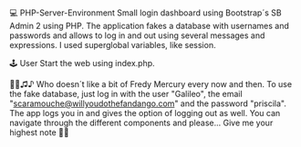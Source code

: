 💻 PHP-Server-Environment
Small login dashboard using Bootstrap´s SB Admin 2 using PHP. The application fakes a database with usernames and passwords and allows to log in and out using several messages and expressions. I used superglobal variables, like session.
>>>>>>>>>>>>>>>>>>>>>>>>>>>>>>>>>>>>>>>>>>>>>>>>>>>>>>>>>>>>>>>>>>>>>>>>>>>>>>>>
🕹 User
Start the web using index.php.
>>>>>>>>>>>>>>>>>>>>>>>>>>>>>>>>>>>>>>>>>>>>>>>>>>>>>>>>>>>>>>>>>>>>>>>>>>>>>>>>
🕺🏻♫♪ Who doesn´t like a bit of Fredy Mercury every now and then. To use the fake database, just log in with the user "Galileo", the email "scaramouche@willyoudothefandango.com" and the password "priscila". The app logs you in and gives the option of logging out as well. You can navigate through the different components and please... Give me your highest note 🎤😎
